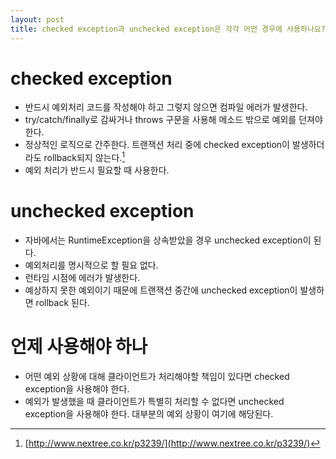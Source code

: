 ```yaml
---
layout: post
title: checked exception과 unchecked exception은 각각 어떤 경우에 사용하나요?
---
```


# checked exception
* 반드시 예외처리 코드를 작성해야 하고 그렇지 않으면 컴파일 에러가 발생한다.
* try/catch/finally로 감싸거나 throws 구문을 사용해 메소드 밖으로 예외를 던져야 한다.
* 정상적인 로직으로 간주한다. 트랜잭션 처리 중에 checked exception이 발생하더라도 rollback되지 않는다.[^1]
* 예외 처리가 반드시 필요할 때 사용한다.

# unchecked exception
* 자바에서는 RuntimeException을 상속받았을 경우 unchecked exception이 된다.
* 예외처리를 명시적으로 할 필요 없다.
* 런타임 시점에 에러가 발생한다.
* 예상하지 못한 예외이기 때문에 트랜잭션 중간에 unchecked exception이 발생하면 rollback 된다.

# 언제 사용해야 하나
* 어떤 예외 상황에 대해 클라이언트가 처리해야할 책임이 있다면 checked exception을 사용해야 한다.
* 예외가 발생했을 때 클라이언트가 특별히 처리할 수 없다면 unchecked exception을 사용해야 한다. 대부분의 예외 상황이 여기에 해당된다.


[^1]:[http://www.nextree.co.kr/p3239/](http://www.nextree.co.kr/p3239/)
